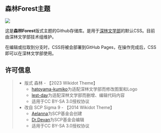 ## 森林Forest主题

[![](https://img.shields.io/badge/License-CC%20BY--SA%203.0-lightgrey.svg?style=flat-square)]([https://creativecommons.org/licenses/by-sa/3.0/deed.cn](https://creativecommons.org/licenses/by-sa/3.0/deed.zh))
  
这是**森林Forest**版式主题的Github存储库。是用于[深林文学部](https://deep-forest-club.wikidot.com/)的默认CSS。目前由深林文学部技术组维护。

在编辑或拉取到分支时，CSS将被会部署到GitHub Pages，在操作完成后，CSS即可以在深林文学部使用。 


## 许可信息

> * 版式 森林 - 【2023 Wikidot Theme】
>   * [hatoyama-kumiko](http://www.wikidot.com/user:info/hatoyama-kumiko)为适配深林文学部而修改图案和Logo
>   * [lest-day](http://www.wikidot.com/user:info/lest-day)为适配深林文学部而删增、编辑代码内容
>   * 适用于CC BY-SA 3.0授权协议
> * 改自 SCP Sigma 9 - 【2014 Wikidot Theme】
>   * [Aelanna](http://www.wikidot.com/user:info/lest-day)为SCP基金会创建
>   * [Dr.Devan](http://www.wikidot.com/user:info/Dr-Devan)为SCP基金会编辑
>   * 适用于CC BY-SA 3.0授权协议
